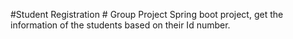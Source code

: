 #Student Registration # Group Project
Spring boot project, get the information of the students based on their Id number. 
